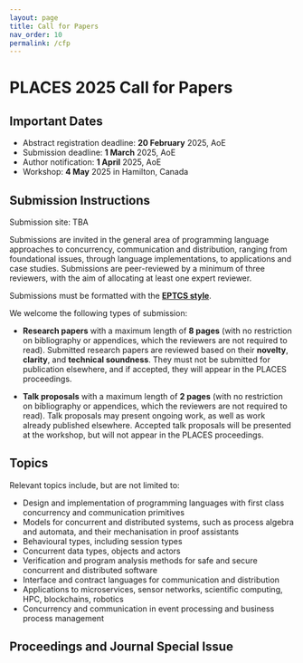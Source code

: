 ```yaml
---
layout: page
title: Call for Papers
nav_order: 10
permalink: /cfp
---
```


# PLACES 2025 Call for Papers

## Important Dates

* Abstract registration deadline: **20 February** 2025, AoE
* Submission deadline: **1 March** 2025, AoE
* Author notification: **1 April** 2025, AoE
* Workshop: **4 May** 2025 in Hamilton, Canada


## Submission Instructions

Submission site: TBA


Submissions are invited in the general area of programming language approaches
to concurrency, communication and distribution, ranging from foundational
issues, through language implementations, to applications and case studies.
Submissions are peer-reviewed by a minimum of three reviewers, with the aim of
allocating at least one expert reviewer.

Submissions must be formatted with the [**EPTCS style**](http://style.eptcs.org/). 

We welcome the following types of submission:

  * **Research papers** with a maximum length of **8 pages** (with no
    restriction on bibliography or appendices, which the reviewers are not
    required to read).  Submitted research papers are reviewed based on their
    **novelty**, **clarity**, and **technical soundness**.  They must not be
    submitted for publication elsewhere, and if accepted, they will appear in
    the PLACES proceedings.

  * **Talk proposals** with a maximum length of **2 pages** (with no restriction
    on bibliography or appendices, which the reviewers are not required to
    read).  Talk proposals may present ongoing work, as well as work already
    published elsewhere.  Accepted talk proposals will be presented at the
    workshop, but will not appear in the PLACES proceedings. 


## Topics

Relevant topics include, but are not limited to:

  * Design and implementation of programming languages with first class
    concurrency and communication primitives
  * Models for concurrent and distributed systems, such as process algebra and
    automata, and their mechanisation in proof assistants 
  * Behavioural types, including session types
  * Concurrent data types, objects and actors
  * Verification and program analysis methods for safe and secure concurrent and
    distributed software 
  * Interface and contract languages for communication and distribution
  * Applications to microservices, sensor networks, scientific computing, HPC,
    blockchains, robotics
  * Concurrency and communication in event processing and business process
    management


## Proceedings and Journal Special Issue


